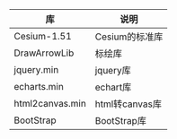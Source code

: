 |库|说明|
|--|--|
|Cesium-1.51|Cesium的标准库|
|DrawArrowLib|标绘库|
|jquery.min|jquery库|
|echarts.min|echart库|
|html2canvas.min|html转canvas库|
|BootStrap|BootStrap库|